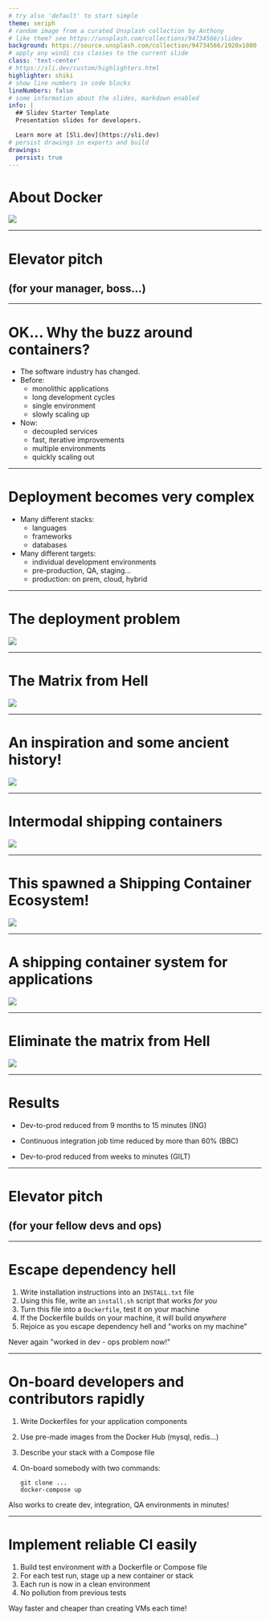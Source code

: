 ```yaml
---
# try also 'default' to start simple
theme: seriph
# random image from a curated Unsplash collection by Anthony
# like them? see https://unsplash.com/collections/94734566/slidev
background: https://source.unsplash.com/collection/94734566/1920x1080
# apply any windi css classes to the current slide
class: 'text-center'
# https://sli.dev/custom/highlighters.html
highlighter: shiki
# show line numbers in code blocks
lineNumbers: false
# some information about the slides, markdown enabled
info: |
  ## Slidev Starter Template
  Presentation slides for developers.

  Learn more at [Sli.dev](https://sli.dev)
# persist drawings in exports and build
drawings:
  persist: true
---
```


# About Docker

<img class="absolute top-30 left-40" src="/chapters/0.2.about.docker/who.png" />

---

# Elevator pitch

## (for your manager, boss...)

---

# OK... Why the buzz around containers?

* The software industry has changed.
* Before:
  * monolithic applications
  * long development cycles
  * single environment
  * slowly scaling up
* Now:
  * decoupled services
  * fast, iterative improvements
  * multiple environments
  * quickly scaling out

---

# Deployment becomes very complex

* Many different stacks:
  * languages
  * frameworks
  * databases
* Many different targets:
  * individual development environments
  * pre-production, QA, staging...
  * production: on prem, cloud, hybrid

---

# The deployment problem

<img class="absolute top-23 left-10" src="/chapters/0.2.about.docker/problem.png" />

---

# The Matrix from Hell

<img class="absolute top-23 left-10" src="/chapters/0.2.about.docker/matrix.png" />

---

# An inspiration and some ancient history!

<img class="absolute top-23 left-10" src="/chapters/0.2.about.docker/history.png" />

---

# Intermodal shipping containers

<img class="absolute top-23 left-10" src="/chapters/0.2.about.docker/shipping.png" />

---

# This spawned a Shipping Container Ecosystem!


<img class="absolute top-23 left-10" src="/chapters/0.2.about.docker/shipeco.png" />

---

# A shipping container system for applications

<img class="absolute top-23 left-10" src="/chapters/0.2.about.docker/appcont.png" />

---

# Eliminate the matrix from Hell

<img class="absolute top-23 left-10" src="/chapters/0.2.about.docker/elimatrix.png" />

---

# Results

* Dev-to-prod reduced from 9 months to 15 minutes (ING)

* Continuous integration job time reduced by more than 60% (BBC)

* Dev-to-prod reduced from weeks to minutes (GILT)

---

# Elevator pitch

## (for your fellow devs and ops)

---

# Escape dependency hell

1. Write installation instructions into an `INSTALL.txt` file
2. Using this file, write an `install.sh` script that works *for you*
3. Turn this file into a `Dockerfile`, test it on your machine
4. If the Dockerfile builds on your machine, it will build *anywhere*
5. Rejoice as you escape dependency hell and "works on my machine"

Never again "worked in dev - ops problem now!"

---

# On-board developers and contributors rapidly

1. Write Dockerfiles for your application components
2. Use pre-made images from the Docker Hub (mysql, redis...)
3. Describe your stack with a Compose file
4. On-board somebody with two commands:

    ```shell
    git clone ...
    docker-compose up
    ```

Also works to create dev, integration, QA environments in minutes!

---

# Implement reliable CI easily

1. Build test environment with a Dockerfile or Compose file
2. For each test run, stage up a new container or stack
3. Each run is now in a clean environment
4. No pollution from previous tests

Way faster and cheaper than creating VMs each time!

